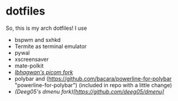 # dotfiles
So, this is my arch dotfiles!
I use
* bspwm and sxhkd
* Termite as terminal emulator
* pywal
* xscreensaver
* mate-polkit
* *[Ibhagwan's picom fork](https://github.com/ibhagwan/picom)*
* polybar and (https://github.com/bacara/powerline-for-polybar "powerline-for-polybar") (included in repo with a little change)
* *(Deeg05's dmenu fork)[https://github.com/deeg05/dmenu]*
